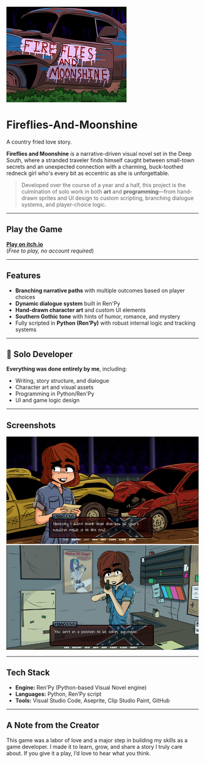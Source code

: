 ![Screenshot 3](screenshots/cover.png)

# Fireflies-And-Moonshine
A country fried love story.

**Fireflies and Moonshine** is a narrative-driven visual novel set in the Deep South, where a stranded traveler finds himself caught between small-town secrets and an unexpected connection with a charming, buck-toothed redneck girl who's every bit as eccentric as she is unforgettable.

> Developed over the course of a year and a half, this project is the culmination of solo work in both **art** and **programming**—from hand-drawn sprites and UI design to custom scripting, branching dialogue systems, and player-choice logic.

---

##  Play the Game

[**Play on itch.io**](https://quinnzilla-xd.itch.io/fireflies-and-moonshine)  
(*Free to play, no account required*)

---

##  Features

-  **Branching narrative paths** with multiple outcomes based on player choices  
-  **Dynamic dialogue system** built in Ren'Py  
-  **Hand-drawn character art** and custom UI elements  
-  **Southern Gothic tone** with hints of humor, romance, and mystery  
-  Fully scripted in **Python (Ren’Py)** with robust internal logic and tracking systems

---

## 👤 Solo Developer

**Everything was done entirely by me**, including:
- Writing, story structure, and dialogue
- Character art and visual assets
- Programming in Python/Ren'Py
- UI and game logic design

---

##  Screenshots

![Screenshot 1](screenshots/screenshot1.png)
![Screenshot 2](screenshots/screenshot2.png)

---

##  Tech Stack

- **Engine:** Ren'Py (Python-based Visual Novel engine)  
- **Languages:** Python, Ren’Py script  
- **Tools:** Visual Studio Code, Aseprite, Clip Studio Paint, GitHub

---

##  A Note from the Creator

This game was a labor of love and a major step in building my skills as a game developer. I made it to learn, grow, and share a story I truly care about. If you give it a play, I’d love to hear what you think.
